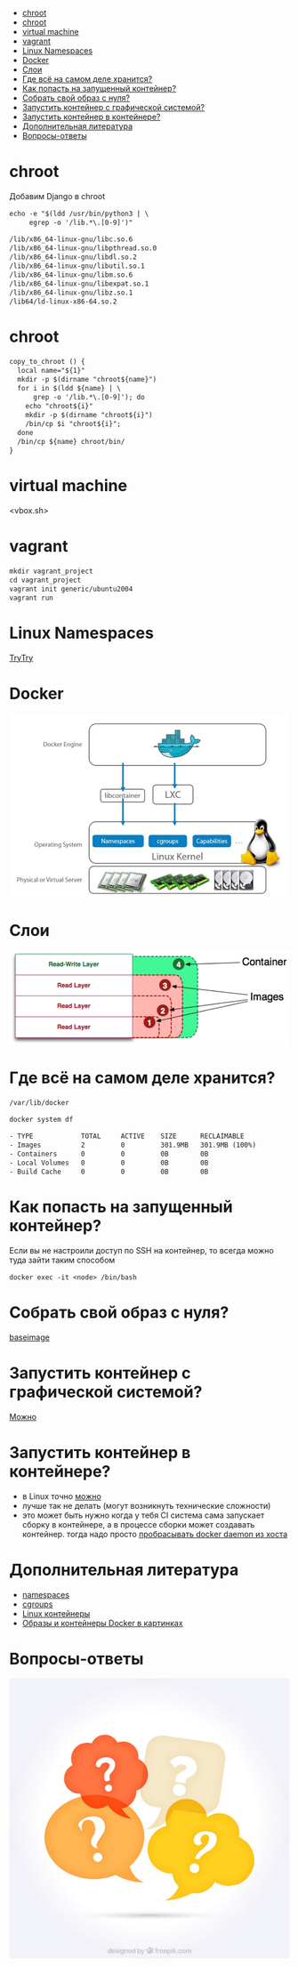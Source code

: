 - [chroot](#org779741e)
- [chroot](#orgc45c09b)
- [virtual machine](#org1c8186c)
- [vagrant](#org3c26e72)
- [Linux Namespaces](#org8dc39b9)
- [Docker](#org00bf7e6)
- [Слои](#org28ddd47)
- [Где всё на самом деле хранится?](#orgb73bd25)
- [Как попасть на запущенный контейнер?](#org2341ef6)
- [Собрать свой образ с нуля?](#org5996a74)
- [Запустить контейнер с графической системой?](#orgc4bbe33)
- [Запустить контейнер в контейнере?](#org9a97677)
- [Дополнительная литература](#org69bd925)
- [Вопросы-ответы](#orgde10419)



<a id="org779741e"></a>

# chroot

Добавим Django в chroot

```shell
echo -e "$(ldd /usr/bin/python3 | \
     egrep -o '/lib.*\.[0-9]')"
```

    /lib/x86_64-linux-gnu/libc.so.6
    /lib/x86_64-linux-gnu/libpthread.so.0
    /lib/x86_64-linux-gnu/libdl.so.2
    /lib/x86_64-linux-gnu/libutil.so.1
    /lib/x86_64-linux-gnu/libm.so.6
    /lib/x86_64-linux-gnu/libexpat.so.1
    /lib/x86_64-linux-gnu/libz.so.1
    /lib64/ld-linux-x86-64.so.2


<a id="orgc45c09b"></a>

# chroot

```shell
copy_to_chroot () {
  local name="${1}"
  mkdir -p $(dirname "chroot${name}")
  for i in $(ldd ${name} | \
      grep -o '/lib.*\.[0-9]'); do
    echo "chroot${i}"
    mkdir -p $(dirname "chroot${i}")
    /bin/cp $i "chroot${i}";
  done
  /bin/cp ${name} chroot/bin/
}
```


<a id="org1c8186c"></a>

# virtual machine

<vbox.sh>


<a id="org3c26e72"></a>

# vagrant

```shell
mkdir vagrant_project
cd vagrant_project
vagrant init generic/ubuntu2004
vagrant run
```


<a id="org8dc39b9"></a>

# Linux Namespaces

<span class="underline"><span class="underline">[TryTry](https://github.com/imankulov/trytry)</span></span>


<a id="org00bf7e6"></a>

# Docker

![img](docker.jpg)


<a id="org28ddd47"></a>

# Слои

![img](layers.png)


<a id="orgb73bd25"></a>

# Где всё на самом деле хранится?

    /var/lib/docker

```shell
docker system df
```

    - TYPE            TOTAL     ACTIVE    SIZE      RECLAIMABLE
    - Images          2         0         301.9MB   301.9MB (100%)
    - Containers      0         0         0B        0B
    - Local Volumes   0         0         0B        0B
    - Build Cache     0         0         0B        0B


<a id="org2341ef6"></a>

# Как попасть на запущенный контейнер?

Если вы не настроили доступ по SSH на контейнер, то всегда можно туда зайти таким способом

```shell
docker exec -it <node> /bin/bash
```


<a id="org5996a74"></a>

# Собрать свой образ с нуля?

<span class="underline"><span class="underline">[baseimage](https://docs.docker.com/develop/develop-images/baseimages/)</span></span>


<a id="orgc4bbe33"></a>

# Запустить контейнер с графической системой?

<span class="underline"><span class="underline">[Можно](https://www.cloudsavvyit.com/10520/how-to-run-gui-applications-in-a-docker-container/)</span></span>


<a id="org9a97677"></a>

# Запустить контейнер в контейнере?

-   в Linux точно <span class="underline"><span class="underline">[можно](https://jpetazzo.github.io/2015/09/03/do-not-use-docker-in-docker-for-ci/)</span></span>
-   лучше так не делать (могут возникнуть технические сложности)
-   это может быть нужно когда у тебя CI система сама запускает сборку в контейнере, а в процессе сборки может создавать контейнер. тогда надо просто <span class="underline"><span class="underline">[пробрасывать docker daemon из хоста](https://itnext.io/docker-in-docker-521958d34efd?gi=a966915566a0)</span></span>


<a id="org69bd925"></a>

# Дополнительная литература

-   <span class="underline"><span class="underline">[namespaces](https://habr.com/ru/company/selectel/blog/279281/)</span></span>
-   <span class="underline"><span class="underline">[cgroups](https://habr.com/ru/company/selectel/blog/303190/)</span></span>
-   <span class="underline"><span class="underline">[Linux контейнеры](https://habr.com/ru/company/redhatrussia/blog/352052/)</span></span>
-   <span class="underline"><span class="underline">[Образы и контейнеры Docker в картинках](https://habr.com/ru/post/272145/)</span></span>


<a id="orgde10419"></a>

# Вопросы-ответы

![img](questions.jpg)

